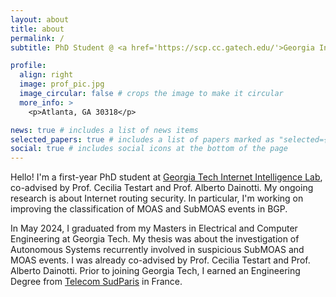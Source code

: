 ```yaml
---
layout: about
title: about
permalink: /
subtitle: PhD Student @ <a href='https://scp.cc.gatech.edu/'>Georgia Institute of Technology</a>.

profile:
  align: right
  image: prof_pic.jpg
  image_circular: false # crops the image to make it circular
  more_info: >
    <p>Atlanta, GA 30318</p>

news: true # includes a list of news items
selected_papers: true # includes a list of papers marked as "selected={true}"
social: true # includes social icons at the bottom of the page
---
```


Hello! I'm a first-year PhD student at [Georgia Tech Internet Intelligence Lab](http://inetintel.org/), co-advised by Prof. Cecilia Testart and Prof. Alberto Dainotti. My ongoing research is about Internet routing security. In particular, I'm working on improving the classification of MOAS and SubMOAS events in BGP.

In May 2024, I graduated from my Masters in Electrical and Computer Engineering at Georgia Tech. My thesis was about the investigation of Autonomous Systems recurrently involved in suspicious SubMOAS and MOAS events. I was already co-advised by Prof. Cecilia Testart and Prof. Alberto Dainotti. Prior to joining Georgia Tech, I earned an Engineering Degree from [Telecom SudParis](https://www.telecom-sudparis.eu/) in France.

